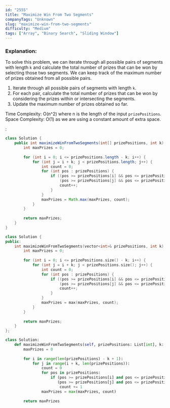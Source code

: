 ```yaml
---
id: "2555"
title: "Maximize Win From Two Segments"
companyTags: "Unknown"
slug: "maximize-win-from-two-segments"
difficulty: "Medium"
tags: ["Array", "Binary Search", "Sliding Window"]
---
```


### Explanation:
To solve this problem, we can iterate through all possible pairs of segments with length `k` and calculate the total number of prizes that can be won by selecting those two segments. We can keep track of the maximum number of prizes obtained from all possible pairs.

1. Iterate through all possible pairs of segments with length `k`.
2. For each pair, calculate the total number of prizes that can be won by considering the prizes within or intersecting the segments.
3. Update the maximum number of prizes obtained so far.

Time Complexity: O(n^2) where n is the length of the input `prizePositions`.
Space Complexity: O(1) as we are using a constant amount of extra space.

:

```java
class Solution {
    public int maximizeWinFromTwoSegments(int[] prizePositions, int k) {
        int maxPrizes = 0;
        
        for (int i = 0; i <= prizePositions.length - k; i++) {
            for (int j = i + k; j < prizePositions.length; j++) {
                int count = 0;
                for (int pos : prizePositions) {
                    if ((pos >= prizePositions[i] && pos <= prizePositions[i] + k) || 
                        (pos >= prizePositions[j] && pos <= prizePositions[j] + k)) {
                        count++;
                    }
                }
                maxPrizes = Math.max(maxPrizes, count);
            }
        }
        
        return maxPrizes;
    }
}
```

```cpp
class Solution {
public:
    int maximizeWinFromTwoSegments(vector<int>& prizePositions, int k) {
        int maxPrizes = 0;
        
        for (int i = 0; i <= prizePositions.size() - k; i++) {
            for (int j = i + k; j < prizePositions.size(); j++) {
                int count = 0;
                for (int pos : prizePositions) {
                    if ((pos >= prizePositions[i] && pos <= prizePositions[i] + k) || 
                        (pos >= prizePositions[j] && pos <= prizePositions[j] + k)) {
                        count++;
                    }
                }
                maxPrizes = max(maxPrizes, count);
            }
        }
        
        return maxPrizes;
    }
};
```

```python
class Solution:
    def maximizeWinFromTwoSegments(self, prizePositions: List[int], k: int) -> int:
        maxPrizes = 0
        
        for i in range(len(prizePositions) - k + 1):
            for j in range(i + k, len(prizePositions)):
                count = 0
                for pos in prizePositions:
                    if (pos >= prizePositions[i] and pos <= prizePositions[i] + k) or \
                       (pos >= prizePositions[j] and pos <= prizePositions[j] + k):
                        count += 1
                maxPrizes = max(maxPrizes, count)
        
        return maxPrizes
```